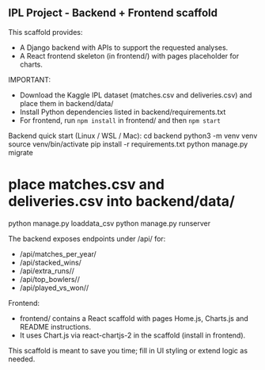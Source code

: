 IPL Project - Backend + Frontend scaffold
----------------------------------------
This scaffold provides:
 - A Django backend with APIs to support the requested analyses.
 - A React frontend skeleton (in frontend/) with pages placeholder for charts.

IMPORTANT:
 - Download the Kaggle IPL dataset (matches.csv and deliveries.csv) and place them in backend/data/
 - Install Python dependencies listed in backend/requirements.txt
 - For frontend, run `npm install` in frontend/ and then `npm start`

Backend quick start (Linux / WSL / Mac):
  cd backend
  python3 -m venv venv
  source venv/bin/activate
  pip install -r requirements.txt
  python manage.py migrate
  # place matches.csv and deliveries.csv into backend/data/
  python manage.py loaddata_csv
  python manage.py runserver

The backend exposes endpoints under /api/ for:
  - /api/matches_per_year/
  - /api/stacked_wins/
  - /api/extra_runs/<year>/
  - /api/top_bowlers/<year>/
  - /api/played_vs_won/<year>/

Frontend:
  - frontend/ contains a React scaffold with pages Home.js, Charts.js and README instructions.
  - It uses Chart.js via react-chartjs-2 in the scaffold (install in frontend).

This scaffold is meant to save you time; fill in UI styling or extend logic as needed.